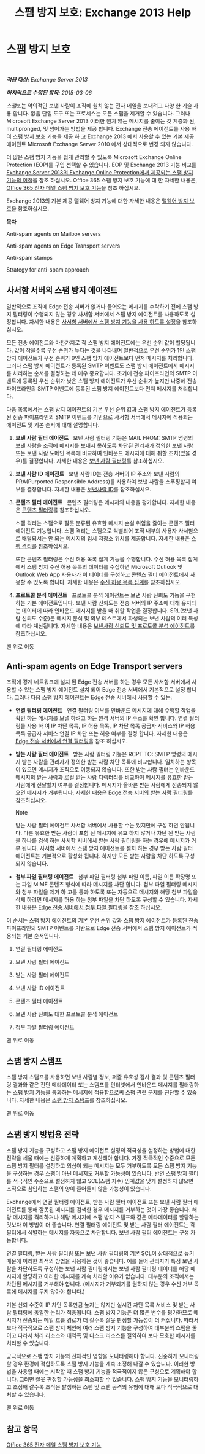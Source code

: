 ﻿---
title: '스팸 방지 보호: Exchange 2013 Help'
TOCTitle: 스팸 방지 보호
ms:assetid: 6af88a08-687d-40b1-8b22-80704184403d
ms:mtpsurl: https://technet.microsoft.com/ko-kr/library/JJ218660(v=EXCHG.150)
ms:contentKeyID: 50483319
ms.date: 05/22/2018
mtps_version: v=EXCHG.150
ms.translationtype: MT
---

# 스팸 방지 보호

 

_**적용 대상:** Exchange Server 2013_

_**마지막으로 수정된 항목:** 2015-03-06_

*스팸*또는 악의적인 보낸 사람이 조직에 원치 않는 전자 메일을 보내려고 다양 한 기술 사용 합니다. 없음 단일 도구 또는 프로세스는 모든 스팸을 제거할 수 있습니다. 그러나 Microsoft Exchange Server 2013 이러한 원치 않는 메시지를 줄이는 것 계층화 된, multipronged, 및 넘어가는 방법을 제공 합니다. Exchange 전송 에이전트를 사용 하 여 스팸 방지 보호 기능을 제공 하 고 Exchange 2013 에서 사용할 수 있는 기본 제공 에이전트 Microsoft Exchange Server 2010 에서 상대적으로 변경 되지 않습니다.

더 많은 스팸 방지 기능을 쉽게 관리할 수 있도록 Microsoft Exchange Online Protection (EOP)를 구입 선택할 수 있습니다. EOP 및 Exchange 2013 기능 비교를 [Exchange Server 2013의 Exchange Online Protection에서 제공되는 스팸 방지 기능의 이점](benefits-of-anti-spam-features-in-exchange-online-protection-over-exchange-server-2013-exchange-2013-help.md)을 참조 하십시오. Office 365 스팸 방지 보호 기능에 대 한 자세한 내용은, [Office 365 전자 메일 스팸 방지 보호 기능](https://support.office.com/en-us/article/office-365-email-anti-spam-protection-6a601501-a6a8-4559-b2e7-56b59c96a586?ui=en-us%26rs=en-us%26ad=us)을 참조 하십시오.

Exchange 2013의 기본 제공 맬웨어 방지 기능에 대한 자세한 내용은 [맬웨어 방지 보호](anti-malware-protection-exchange-2013-help.md)을 참조하십시오.

**목차**

Anti-spam agents on Mailbox servers

Anti-spam agents on Edge Transport servers

Anti-spam stamps

Strategy for anti-spam approach

## 사서함 서버의 스팸 방지 에이전트

일반적으로 조직에 Edge 전송 서버가 없거나 들어오는 메시지를 수락하기 전에 스팸 방지 필터링이 수행되지 않는 경우 사서함 서버에서 스팸 방지 에이전트를 사용하도록 설정합니다. 자세한 내용은 [사서함 서버에서 스팸 방지 기능을 사용 하도록 설정](enable-anti-spam-functionality-on-mailbox-servers-exchange-2013-help.md)을 참조하십시오.

모든 전송 에이전트와 마찬가지로 각 스팸 방지 에이전트에는 우선 순위 값이 할당됩니다. 값이 작을수록 우선 순위가 높다는 것을 나타내며 일반적으로 우선 순위가 1인 스팸 방지 에이전트가 우선 순위가 9인 스팸 방지 에이전트보다 먼저 메시지를 처리합니다. 그러나 스팸 방지 에이전트가 등록된 SMTP 이벤트도 스팸 방지 에이전트에서 메시지를 처리하는 순서를 결정하는 데 매우 중요합니다. 초기에 전송 파이프라인의 SMTP 이벤트에 등록된 우선 순위가 낮은 스팸 방지 에이전트가 우선 순위가 높지만 나중에 전송 파이프라인의 SMTP 이벤트에 등록된 스팸 방지 에이전트보다 먼저 메시지를 처리합니다.

다음 목록에서는 스팸 방지 에이전트의 기본 우선 순위 값과 스팸 방지 에이전트가 등록된 전송 파이프라인의 SMTP 이벤트를 기반으로 사서함 서버에서 메시지에 적용되는 에이전트 및 기본 순서에 대해 설명합니다.

1.  **보낸 사람 필터 에이전트**   보낸 사람 필터링 기능은 MAIL FROM: SMTP 명령의 보낸 사람을 조직에 메시지를 보내지 못하도록 차단된 관리자가 정의한 보낸 사람 또는 보낸 사람 도메인 목록에 비교하여 인바운드 메시지에 대해 취할 조치(있을 경우)를 결정합니다. 자세한 내용은 [보낸 사람 필터링](sender-filtering-exchange-2013-help.md)를 참조하십시오.

2.  **보낸 사람 ID 에이전트**   보낸 사람 ID는 전송 서버의 IP 주소와 보낸 사람의 PRA(Purported Responsible Address)를 사용하여 보낸 사람을 스푸핑할지 여부를 결정합니다. 자세한 내용은 [보낸사람 ID](sender-id-exchange-2013-help.md)를 참조하십시오.

3.  **콘텐츠 필터 에이전트**   콘텐츠 필터링은 메시지의 내용을 평가합니다. 자세한 내용은 [콘텐츠 필터링](content-filtering-exchange-2013-help.md)를 참조하십시오.
    
    스팸 격리는 스팸으로 잘못 분류된 유효한 메시지 손실 위험을 줄이는 콘텐츠 필터 에이전트 기능입니다. 스팸 격리는 스팸으로 식별되어 조직 내부의 사용자 사서함으로 배달되서는 안 되는 메시지의 임시 저장소 위치를 제공합니다. 자세한 내용은 [스팸 격리](spam-quarantine-exchange-2013-help.md)를 참조하십시오.
    
    또한 콘텐츠 필터링은 수신 허용 목록 집계 기능을 수행합니다. 수신 허용 목록 집계에서 스팸 방지 수신 허용 목록의 데이터를 수집하면 Microsoft Outlook 및 Outlook Web App 사용자가 이 데이터를 구성하고 콘텐츠 필터 에이전트에서 사용할 수 있도록 합니다. 자세한 내용은 [수신 허용 목록 집계](safelist-aggregation-exchange-2013-help.md)를 참조하십시오.

4.  **프로토콜 분석 에이전트**   프로토콜 분석 에이전트는 보낸 사람 신뢰도 기능을 구현하는 기본 에이전트입니다. 보낸 사람 신뢰도는 전송 서버의 IP 주소에 대해 유지되는 데이터에 따라 인바운드 메시지를 받을 때 취할 작업을 결정합니다. SRL(보낸 사람 신뢰도 수준)은 메시지 분석 및 외부 테스트에서 파생되는 보낸 사람의 여러 특성에 따라 계산됩니다. 자세한 내용은 [보낸사람 신뢰도 및 프로토콜 분석 에이전트](sender-reputation-and-the-protocol-analysis-agent-exchange-2013-help.md)를 참조하십시오.

맨 위로 이동

## Anti-spam agents on Edge Transport servers

조직에 경계 네트워크에 설치 된 Edge 전송 서버를 하는 경우 모든 사서함 서버에서 사용할 수 있는 스팸 방지 에이전트 설치 되어 Edge 전송 서버에서 기본적으로 설정 합니다. 그러나 다음 스팸 방지 에이전트는 Edge 전송 서버에서 사용할 수 있는:

  - **연결 필터링 에이전트**   연결 필터링 여부를 인바운드 메시지에 대해 수행할 작업을 확인 하는 메시지를 보낼 하려고 하는 원격 서버의 IP 주소를 확인 합니다. 연결 필터링를 사용 하 여 IP 차단 목록, IP 허용 목록, IP 차단 목록 공급자 서비스와 IP 허용 목록 공급자 서비스 연결 IP 차단 또는 허용 여부를 결정 합니다. 자세한 내용은 [Edge 전송 서버에서 연결 필터링](connection-filtering-on-edge-transport-servers-exchange-2013-help.md)을 참조 하십시오.

  - **받는 사람 필터 에이전트**   받는 사람 필터링 기능은 RCPT TO: SMTP 명령의 메시지 받는 사람을 관리자가 정의한 받는 사람 차단 목록에 비교합니다. 일치하는 항목이 있으면 메시지가 조직으로 이동되지 않습니다. 또한 받는 사람 필터는 인바운드 메시지의 받는 사람과 로컬 받는 사람 디렉터리를 비교하여 메시지를 유효한 받는 사람에게 전달할지 여부를 결정합니다. 메시지가 올바른 받는 사람에게 전송되지 않으면 메시지가 거부됩니다. 자세한 내용은 [Edge 전송 서버의 받는 사람 필터링](recipient-filtering-on-edge-transport-servers-exchange-2013-help.md)를 참조하십시오.
    

    > [!NOTE]
    > 받는 사람 필터 에이전트 사서함 서버에서 사용할 수는 있지만에 구성 하면 안됩니다. 다른 유효한 받는 사람이 포함 된 메시지에 유효 하지 않거나 차단 된 받는 사람을 하나를 검색 하는 사서함 서버에서 받는 사람 필터링을 하는 경우에 메시지가 거부 됩니다. 사서함 서버에서 스팸 방지 에이전트를 설치 하는 경우 받는 사람 필터 에이전트는 기본적으로 활성화 됩니다. 하지만 모든 받는 사람을 차단 하도록 구성 되지 않습니다.



  - **첨부 파일 필터링 에이전트**   첨부 파일 필터링 첨부 파일 이름, 파일 이름 확장명 또는 파일 MIME 콘텐츠 형식에 따라 메시지를 차단 합니다. 첨부 파일 필터링 메시지와 첨부 파일을 제거 하 고를 통과 하도록 또는 자동으로 메시지와 해당 첨부 파일을 삭제 하려면 메시지를 허용 하는 첨부 파일을 차단 하도록 구성할 수 있습니다. 자세한 내용은 [Edge 전송 서버에서 첨부 파일 필터링](attachment-filtering-on-edge-transport-servers-exchange-2013-help.md)을 참조 하십시오.

이 순서는 스팸 방지 에이전트의 기본 우선 순위 값과 스팸 방지 에이전트가 등록된 전송 파이프라인의 SMTP 이벤트를 기반으로 Edge 전송 서버에서 스팸 방지 에이전트가 적용되는 기본 순서입니다.

1.  연결 필터링 에이전트

2.  보낸 사람 필터 에이전트

3.  받는 사람 필터 에이전트

4.  보낸 사람 ID 에이전트

5.  콘텐츠 필터 에이전트

6.  보낸 사람 신뢰도 대한 프로토콜 분석 에이전트

7.  첨부 파일 필터링 에이전트

맨 위로 이동

## 스팸 방지 스탬프

스팸 방지 스탬프를 사용하면 보낸 사람별 정보, 퍼즐 유효성 검사 결과 및 콘텐츠 필터링 결과와 같은 진단 메타데이터 또는 스탬프를 인터넷에서 인바운드 메시지를 필터링하는 스팸 방지 기능을 통과하는 메시지에 적용함으로써 스팸 관련 문제를 진단할 수 있습니다. 자세한 내용은 [스팸 방지 스탬프](anti-spam-stamps-exchange-2013-help.md)를 참조하십시오.

맨 위로 이동

## 스팸 방지 방법용 전략

스팸 방지 기능을 구성하고 스팸 방지 에이전트 설정의 적극성을 설정하는 방법에 대한 전략을 세울 때에는 신중하게 계획하고 계산해야 합니다. 가장 적극적인 수준으로 모든 스팸 방지 필터를 설정하고 의심이 되는 메시지는 모두 거부하도록 모든 스팸 방지 기능을 구성하는 경우 스팸이 아닌 메시지도 거부할 가능성이 있습니다. 반면 스팸 방지 필터를 적극적인 수준으로 설정하지 않고 SCL(스팸 지수) 임계값을 낮게 설정하지 않으면 조직으로 침입하는 스팸의 양이 줄어들지 않을 가능성이 있습니다.

Exchange에서 연결 필터링 에이전트, 받는 사람 필터 에이전트 또는 보낸 사람 필터 에이전트를 통해 잘못된 메시지를 검색한 경우 메시지를 거부하는 것이 가장 좋습니다. 해당 메시지를 격리하거나 해당 메시지에 스팸 방지 스탬프와 같은 메타데이터를 할당하는 것보다 이 방법이 더 좋습니다. 연결 필터링 에이전트 및 받는 사람 필터 에이전트는 각 필터에서 식별하는 메시지를 자동으로 차단합니다. 보낸 사람 필터 에이전트는 구성 가능합니다.

연결 필터링, 받는 사람 필터링 또는 보낸 사람 필터링의 기본 SCL이 상대적으로 높기 때문에 이러한 최적의 방법을 사용하는 것이 좋습니다. 예를 들어 관리자가 특정 보낸 사람을 차단하도록 구성하는 보낸 사람 필터링에서는 보낸 사람 필터링 데이터를 해당 메시지에 할당하고 이러한 메시지를 계속 처리할 이유가 없습니다. 대부분의 조직에서는 차단된 메시지를 거부해야 합니다. (메시지가 거부되기를 원하지 않는 경우 수신 거부 목록에 메시지를 두지 않아야 합니다.)

기본 신뢰 수준이 IP 차단 목록만큼 높지는 않지만 실시간 차단 목록 서비스 및 받는 사람 필터링에 동일한 논리가 적용됩니다. 스팸 방지 기능은 더 많은 변수를 평가하므로 메시지가 전송되는 메일 흐름 경로가 더 길수록 잘못 판정할 가능성이 더 커집니다. 따라서 보다 적극적으로 스팸 방지 체인에 여러 스팸 방지 기능을 구성하여 대부분의 스팸을 줄이고 따라서 처리 리소스와 대역폭 및 디스크 리소스를 절약하여 보다 모호한 메시지를 처리할 수 있습니다.

궁극적으로 스팸 방지 기능의 전체적인 영향을 모니터링해야 합니다. 신중하게 모니터링할 경우 환경에 적합하도록 스팸 방지 기능을 계속 조정해 나갈 수 있습니다. 이러한 방법을 사용할 때에는 시작할 때 스팸 방지 기능을 적극적이지 않은 구성으로 계획해야 합니다. 그러면 잘못 판정할 가능성을 최소화할 수 있습니다. 스팸 방지 기능을 모니터링하고 조정해 갈수록 조직은 발생하는 스팸 및 스팸 공격의 유형에 대해 보다 적극적으로 대처할 수 있습니다.

맨 위로 이동

## 참고 항목


[Office 365 전자 메일 스팸 방지 보호 기능](https://support.office.com/en-us/article/office-365-email-anti-spam-protection-6a601501-a6a8-4559-b2e7-56b59c96a586?ui=en-us%26rs=en-us%26ad=us)

